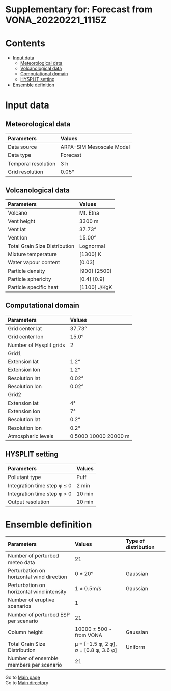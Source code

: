 
Supplementary for: Forecast from VONA_20220221_1115Z
====================================================

Contents
========

* [Input data](#input-data)
	* [Meteorological data](#meteorological-data)
	* [Volcanological data](#volcanological-data)
	* [Computational domain](#computational-domain)
	* [HYSPLIT setting](#hysplit-setting)
* [Ensemble definition](#ensemble-definition)

# Input data

## Meteorological data
  

|Parameters|Values|
| :--- | :--- |
|Data source|ARPA-SIM Mesoscale Model|
|Data type|Forecast|
|Temporal resolution|3 h|
|Grid resolution|0.05°|

## Volcanological data
  

|Parameters|Values|
| :--- | :--- |
|Volcano|Mt. Etna|
|Vent height|3300 m|
|Vent lat|37.73°|
|Vent lon|15.00°|
|Total Grain Size Distribution|Lognormal|
|Mixture temperature|[1300] K|
|Water vapour content|[0.03]|
|Particle density|[900] [2500]|
|Particle sphericity|[0.4] [0.9]|
|Particle specific heat|[1100] J/KgK|

## Computational domain
  

|Parameters|Values|
| :--- | :--- |
|Grid center lat|37.73°|
|Grid center lon|15.0°|
|Number of Hysplit grids|2|
|Grid1||
|Extension lat|1.2°|
|Extension lon|1.2°|
|Resolution lat|0.02°|
|Resolution lon|0.02°|
|Grid2||
|Extension lat|4°|
|Extension lon|7°|
|Resolution lat|0.2°|
|Resolution lon|0.2°|
|Atmospheric levels|0 5000 10000 20000 m|

## HYSPLIT setting
  

|Parameters|Values|
| :--- | :--- |
|Pollutant type|Puff|
|Integration time step φ ≤ 0 |2 min|
|Integration time step φ > 0 |10 min|
|Output resolution|10 min|

# Ensemble definition
  

|Parameters|Values|Type of distribution|
| :--- | :--- | :--- |
|Number of perturbed meteo data|21||
|Perturbation on horizontal wind direction |0 ± 20°|Gaussian|
|Perturbation on horizontal wind intensity|1 ± 0.5m/s|Gaussian|
|Number of eruptive scenarios|1||
|Number of perturbed ESP per scenario|21||
|Column height|10000 ± 500 - from VONA|Gaussian|
|Total Grain Size Distribution|μ = [-1.5 φ, 2 φ], σ = [0.8 φ, 3.6 φ]|Uniform|
|Number of ensemble members per scenario|21||
  
Go to [Main page](https://github.com/federicapardini/Real_time_ash_forecast/tree/main/FORECAST_RESULTS/20220221_1115Z)  
Go to [Main directory](https://github.com/federicapardini/Real_time_ash_forecast)